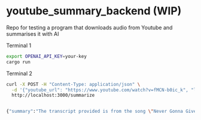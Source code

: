 # youtube_summary_backend (WIP)
Repo for testing a program that downloads audio from Youtube and summarises it with AI

Terminal 1
```bash
export OPENAI_API_KEY=your-key
cargo run
```

Terminal 2
```bash
curl -X POST -H "Content-Type: application/json" \
  -d '{"youtube_url": "https://www.youtube.com/watch?v=fMCN-b0ic_k", "language": "en"}' \
  http://localhost:3000/summarize


{"summary":"The transcript provided is from the song \"Never Gonna Give You Up\" by Rick Astley. The lyrics describe a person who is expressing their desire to end a relationship, indicating that they want to make the other person cry and say goodbye. The tone of the lyrics suggests a sense of sadness or resignation in the decision to part ways with the other person."}%
```

